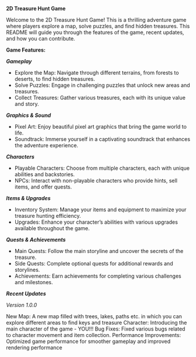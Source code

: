 ****2D Treasure Hunt Game****

Welcome to the 2D Treasure Hunt Game! This is a thrilling adventure game where players explore a map, solve puzzles, and find hidden treasures. 
This README will guide you through the features of the game, recent updates, and how you can contribute.

**Game Features:**

***Gameplay***

 - Explore the Map: Navigate through different terrains, from forests to deserts, to find hidden treasures.
 - Solve Puzzles: Engage in challenging puzzles that unlock new areas and treasures.
 - Collect Treasures: Gather various treasures, each with its unique value and story.
   
***Graphics & Sound***

- Pixel Art: Enjoy beautiful pixel art graphics that bring the game world to life.
- Soundtrack: Immerse yourself in a captivating soundtrack that enhances the adventure experience.

***Characters***

- Playable Characters: Choose from multiple characters, each with unique abilities and backstories.
- NPCs: Interact with non-playable characters who provide hints, sell items, and offer quests.

***Items & Upgrades***

- Inventory System: Manage your items and equipment to maximize your treasure hunting efficiency.
- Upgrades: Enhance your character’s abilities with various upgrades available throughout the game.

***Quests & Achievements***

- Main Quests: Follow the main storyline and uncover the secrets of the treasure.
- Side Quests: Complete optional quests for additional rewards and storylines.
- Achievements: Earn achievements for completing various challenges and milestones.

***Recent Updates***

*Version 1.0.0*

New Map: A new map filled with trees, lakes, paths etc. in which you can explore different areas to find keys and treasure
Character: Introducing the main character of the game - YOU!!!
Bug Fixes: Fixed various bugs related to character movement and item collection.
Performance Improvements: Optimized game performance for smoother gameplay and improved rendering performance
